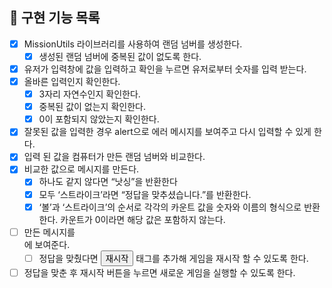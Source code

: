## 🎯 구현 기능 목록

- [x] MissionUtils 라이브러리를 사용하여 랜덤 넘버를 생성한다.
  - [x] 생성된 랜덤 넘버에 중복된 값이 없도록 한다.
- [x] 유저가 입력창에 값을 입력하고 확인을 누르면 유저로부터 숫자를 입력 받는다.
- [x] 올바른 입력인지 확인한다.
  - [x] 3자리 자연수인지 확인한다.
  - [x] 중복된 값이 없는지 확인한다.
  - [x] 0이 포함되지 않았는지 확인한다.
- [x] 잘못된 값을 입력한 경우 alert으로 에러 메시지를 보여주고 다시 입력할 수 있게 한다.
- [x] 입력 된 값을 컴퓨터가 만든 랜덤 넘버와 비교한다.
- [x] 비교한 값으로 메시지를 만든다.
  - [x] 하나도 같지 않다면 “낫싱”을 반환한다
  - [x] 모두 ‘스트라이크’라면 “정답을 맞추셨습니다.”를 반환한다.
  - [x] ‘볼’과 ‘스트라이크’의 순서로 각각의 카운트 값을 숫자와 이름의 형식으로 반환한다. 카운트가 0이라면 해당 값은 포함하지 않는다.
- [ ] 만든 메시지를 <div id = “result”></div>에 보여준다.
  - [ ] 정답을 맞췄다면 <button id = “game-restart-button”>재시작</button> 태그를 추가해 게임을 재시작 할 수 있도록 한다.
- [ ] 정답을 맞춘 후 재시작 버튼을 누르면 새로운 게임을 실행할 수 있도록 한다.
